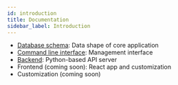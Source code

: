 ```yaml
---
id: introduction
title: Documentation
sidebar_label: Introduction
---
```


- [Database schema](/docs/schema): Data shape of core application
- [Command line interface](/docs/command-line-interface): Management interface
- [Backend](/python-api): Python-based API server
- Frontend (coming soon): React app and customization
- Customization (coming soon)
